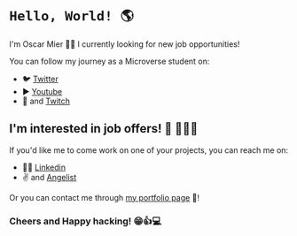 # `Hello, World! 🌎`

I'm Oscar Mier 👨‍💻 I currently looking for new job opportunities!

You can follow my journey as a Microverse student on:

- 🐦 [Twitter](https://twitter.com/VOscarMV)
- ▶️ [Youtube](https://www.youtube.com/channel/UCLedI7TWQMIp5-ovGgMaa5g)
- 🎥 and [Twitch](https://www.twitch.tv/voscarmv)

## I'm interested in job offers! 🏢 🏃‍♂️💨

If you'd like me to come work on one of your projects, you can reach me on:

- 👨‍💼 [Linkedin](https://www.linkedin.com/in/oscar-mier/)
- ✌️ and [Angelist](https://angel.co/u/oscar-mier)

Or you can contact me through [my portfolio page](https://voscarmv.github.io/portfolio/) 💼!

### Cheers and Happy hacking! 😁👍💻
